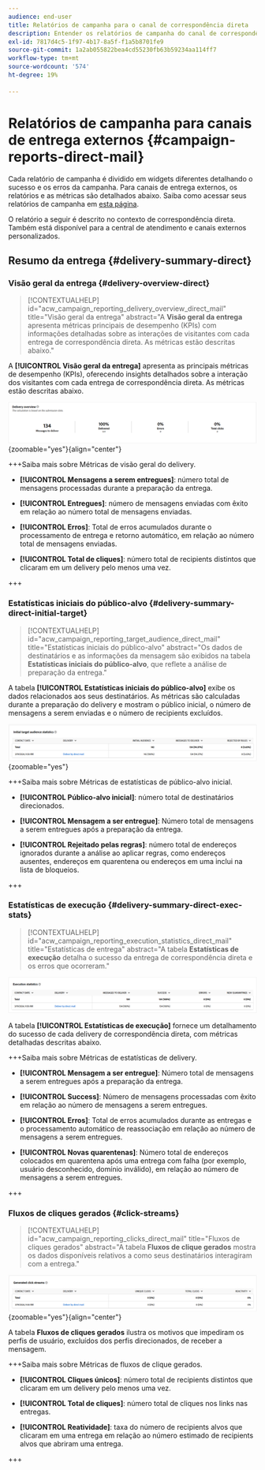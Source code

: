 ```yaml
---
audience: end-user
title: Relatórios de campanha para o canal de correspondência direta
description: Entender os relatórios de campanha do canal de correspondência direta
exl-id: 7817d4c5-1f97-4b17-8a5f-f1a5b8701fe9
source-git-commit: 1a2ab055822bea4cd55230fb63b59234aa114ff7
workflow-type: tm+mt
source-wordcount: '574'
ht-degree: 19%

---
```


# Relatórios de campanha para canais de entrega externos {#campaign-reports-direct-mail}

Cada relatório de campanha é dividido em widgets diferentes detalhando o sucesso e os erros da campanha. Para canais de entrega externos, os relatórios e as métricas são detalhados abaixo. Saiba como acessar seus relatórios de campanha em [esta página](campaign-reports.md).

O relatório a seguir é descrito no contexto de correspondência direta. Também está disponível para a central de atendimento e canais externos personalizados.

## Resumo da entrega {#delivery-summary-direct}

### Visão geral da entrega {#delivery-overview-direct}

>[!CONTEXTUALHELP]
>id="acw_campaign_reporting_delivery_overview_direct_mail"
>title="Visão geral da entrega"
>abstract="A **Visão geral da entrega** apresenta métricas principais de desempenho (KPIs) com informações detalhadas sobre as interações de visitantes com cada entrega de correspondência direta. As métricas estão descritas abaixo."

A **[!UICONTROL Visão geral da entrega]** apresenta as principais métricas de desempenho (KPIs), oferecendo insights detalhados sobre a interação dos visitantes com cada entrega de correspondência direta. As métricas estão descritas abaixo.

![Visão geral das métricas de entrega de campanha de correspondência direta](assets/direct-mail-campaign-overview.png){zoomable="yes"}{align="center"}

+++Saiba mais sobre Métricas de visão geral do delivery.

* **[!UICONTROL Mensagens a serem entregues]**: número total de mensagens processadas durante a preparação da entrega.

* **[!UICONTROL Entregues]**: número de mensagens enviadas com êxito em relação ao número total de mensagens enviadas.

* **[!UICONTROL Erros]**: Total de erros acumulados durante o processamento de entrega e retorno automático, em relação ao número total de mensagens enviadas.

* **[!UICONTROL Total de cliques]**: número total de recipients distintos que clicaram em um delivery pelo menos uma vez.

+++

### Estatísticas iniciais do público-alvo {#delivery-summary-direct-initial-target}

>[!CONTEXTUALHELP]
>id="acw_campaign_reporting_target_audience_direct_mail"
>title="Estatísticas iniciais do público-alvo"
>abstract="Os dados de destinatários e as informações da mensagem são exibidos na tabela **Estatísticas iniciais do público-alvo**, que reflete a análise de preparação da entrega."

A tabela **[!UICONTROL Estatísticas iniciais do público-alvo]** exibe os dados relacionados aos seus destinatários. As métricas são calculadas durante a preparação do delivery e mostram o público inicial, o número de mensagens a serem enviadas e o número de recipients excluídos.

![Estatísticas do público-alvo inicial para campanhas de correspondência direta](assets/direct-mail-campaign-target-audience.png){zoomable="yes"}

+++Saiba mais sobre Métricas de estatísticas de público-alvo inicial.

* **[!UICONTROL Público-alvo inicial]**: número total de destinatários direcionados.

* **[!UICONTROL Mensagem a ser entregue]**: Número total de mensagens a serem entregues após a preparação da entrega.

* **[!UICONTROL Rejeitado pelas regras]**: número total de endereços ignorados durante a análise ao aplicar regras, como endereços ausentes, endereços em quarentena ou endereços em uma inclui na lista de bloqueios.

+++

### Estatísticas de execução {#delivery-summary-direct-exec-stats}

>[!CONTEXTUALHELP]
>id="acw_campaign_reporting_execution_statistics_direct_mail"
>title="Estatísticas de entrega"
>abstract="A tabela **Estatísticas de execução** detalha o sucesso da entrega de correspondência direta e os erros que ocorreram."

![Estatísticas de execução para campanhas de correspondência direta](assets/direct-mail-campaign-exec.png)

A tabela **[!UICONTROL Estatísticas de execução]** fornece um detalhamento do sucesso de cada delivery de correspondência direta, com métricas detalhadas descritas abaixo.

+++Saiba mais sobre Métricas de estatísticas de delivery.

* **[!UICONTROL Mensagem a ser entregue]**: Número total de mensagens a serem entregues após a preparação da entrega.

* **[!UICONTROL Success]**: Número de mensagens processadas com êxito em relação ao número de mensagens a serem entregues.

* **[!UICONTROL Erros]**: Total de erros acumulados durante as entregas e o processamento automático de reassociação em relação ao número de mensagens a serem entregues.

* **[!UICONTROL Novas quarentenas]**: Número total de endereços colocados em quarentena após uma entrega com falha (por exemplo, usuário desconhecido, domínio inválido), em relação ao número de mensagens a serem entregues.

+++

### Fluxos de cliques gerados {#click-streams}

>[!CONTEXTUALHELP]
>id="acw_campaign_reporting_clicks_direct_mail"
>title="Fluxos de cliques gerados"
>abstract="A tabela **Fluxos de clique gerados** mostra os dados disponíveis relativos a como seus destinatários interagiram com a entrega."

![Dados de fluxo de cliques para campanhas de correspondência direta](assets/direct-mail-campaign-clicks.png){zoomable="yes"}{align="center"}

A tabela **Fluxos de cliques gerados** ilustra os motivos que impediram os perfis de usuário, excluídos dos perfis direcionados, de receber a mensagem.

+++Saiba mais sobre Métricas de fluxos de clique gerados.

* **[!UICONTROL Cliques únicos]**: número total de recipients distintos que clicaram em um delivery pelo menos uma vez.

* **[!UICONTROL Total de cliques]**: número total de cliques nos links nas entregas.

* **[!UICONTROL Reatividade]**: taxa do número de recipients alvos que clicaram em uma entrega em relação ao número estimado de recipients alvos que abriram uma entrega.

+++
